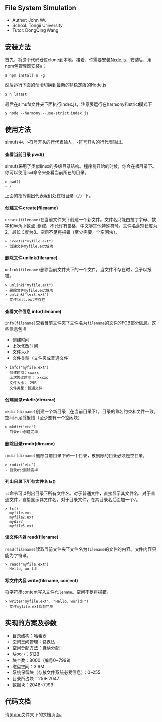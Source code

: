 ## File System Simulation

- Author: John Wu
- School: Tongji University
- Tutor: DongQing Wang

## 安装方法
首先，将这个代码仓库clone到本地。接着，你需要安装[Node.js](http://nodejs.org/)，安装后，用npm包管理器安装`n`：

```
$ npm install n -g
```

然后运行下面的命令切换到最新的非稳定版的Node.js

```
$ n latest
```

最后在simufs文件夹下面执行index.js，注意要运行在harmony和strict模式下

```
$ node --harmony --use-strict index.js
```

## 使用方法
simufs中，`>`符号开头的行代表输入，`-`符号开头的行代表输出。

#### 查看当前目录 pwd()
simufs采用了类似linux的多级目录结构。程序刚开始的时候，你会在根目录下。你可以使用`pwd`命令来查看当前所在的目录。

```
> pwd()
- /
```

上面的指令输出代表我们处在根目录（`/`）下。

#### 创建文件 create(filename)
`create(filename)`在当前文件夹下创建一个新文件。文件名只能由拉丁字母、数字和半角小数点`.`组成，不允许有空格、中文等其他特殊符号。文件名最短长度为2，最长长度为8。空间不足将报错（至少需要一个空闲块）。

```
> create("myfile.ext")
- 创建文件myfile.ext成功
```

#### 删除文件 unlink(filename)
`unlink(filename)`删除当前文件夹下的一个文件。当文件不存在时，会予以报错。

```
> unlink("myfile.ext")
- 删除文件myfile.ext成功
> unlink("test.ext")
- 文件test.ext不存在
```

#### 查看文件信息  info(filename)
`info(filename)`查看当前文件夹下文件名为`filename`的文件的FCB部分信息。这些信息包括

- 创建时间
- 上次修改时间
- 文件大小
- 文件类型（文件夹或普通文件）

```
> info("myfile.ext")
- 创建时间：xxxxx
  上次修改时间： xxxxx
  文件大小： 29B
  文件类型：普通文件
```

#### 创建目录 mkdir(dirname)
`mkdir(dirname)`创建一个新目录（在当前目录下）。目录的命名约束和文件一致。空间不足将报错（至少要有一个空闲块）

```
> mkdir("etc")
- 目录etc创建完毕
```

#### 删除目录 rmdir(dirname)
`rmdir(dirname)`删除当前目录下的一个目录，被删除的目录必须是空目录。

```
> rmdir("etc")
- 目录etc删除完毕
```

#### 列出目录下所有文件名 ls()
`ls`命令可以列出目录下所有文件名。对于普通文件，直接显示其文件名。对于普通文件，直接显示其文件名。对于目录文件，在其目录名后面加一个`/`。

```
> ls()
- myfile.ext
  myfile2.ext
  mydir/
  myfile3.ext
```


#### 读文件内容  read(filename)
`read(filename)`读取当前文件夹下文件名为`filename`的文件的内容。文件内容只能为字符串。

```
> read("myfile.ext")
- Hello, world!
```

#### 写文件内容 write(filename, content)
将字符串content写入文件`filename`。空间不足将报错。

```
> write("myfile.ext", "Hello, world!")
- 文件myfile.ext保存完毕
```

## 实现的方案及参数

- 目录结构：哈希表
- 空闲空间管理：链表法
- 空间分配方法：连续分配
- 块大小：512B
- 块个数：8000（编号0~7999）
- 磁盘空间：3.9M
- 系统保留块（存放文件系统必要信息）：0~255
- 目录所占块：256~2047
- 数据块：2048~7999

## 代码文档
请见[doc](doc)文件夹下的文档页面。

